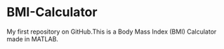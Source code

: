 # BMI-Calculator
My first repository on GitHub.This is a Body Mass Index (BMI) Calculator made in MATLAB.
